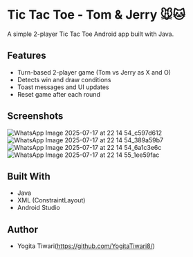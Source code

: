 # Tic Tac Toe - Tom & Jerry 🐭🐱

A simple 2-player Tic Tac Toe Android app built with Java.

## Features
- Turn-based 2-player game (Tom vs Jerry as X and O)
- Detects win and draw conditions
- Toast messages and UI updates
- Reset game after each round

## Screenshots
![WhatsApp Image 2025-07-17 at 22 14 54_c597d612](https://github.com/user-attachments/assets/0fff22d7-a821-49a3-805c-bad2a1d38ca5)
![WhatsApp Image 2025-07-17 at 22 14 54_389a59b7](https://github.com/user-attachments/assets/4d791619-4bc0-4c7f-903d-04534938f8ce)
![WhatsApp Image 2025-07-17 at 22 14 54_6a1c3e6c](https://github.com/user-attachments/assets/c585045b-df83-4cd2-b501-cc7081087036)
![WhatsApp Image 2025-07-17 at 22 14 55_1ee59fac](https://github.com/user-attachments/assets/eeb7aee4-6d6c-4c00-bfe8-e01feebe2172)


## Built With
- Java
- XML (ConstraintLayout)
- Android Studio

## Author
- Yogita Tiwari(https://github.com/YogitaTiwari8/)


